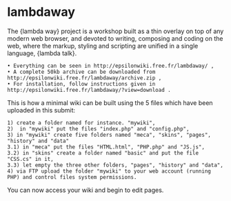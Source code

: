 # lambdaway
The {lambda way} project is a workshop built as a thin overlay on top of any modern web browser, and devoted to writing, composing and coding on the web, where the markup, styling and scripting are unified in a single language, {lambda talk}.

    • Everything can be seen in http://epsilonwiki.free.fr/lambdaway/ ,
    • A complete 50kb archive can be downloaded from http://epsilonwiki.free.fr/lambdaway/archive.zip , 
    • For installation, follow instructions given in http://epsilonwiki.free.fr/lambdaway/?view=download . 

This is how a minimal wiki can be built using the 5 files which have been uploaded in this submit:

    1) create a folder named for instance. "mywiki",
    2)  in "mywiki" put the files "index.php" and "config.php",
    3) in "mywiki" create five folders named "meca", "skins", "pages", "history" and "data"
    3.1) in "meca" put the files "HTML.html", "PHP.php" and "JS.js",
    3.2) in "skins" create a folder named "basic" and put the file "CSS.cs" in it,
    3.3) let empty the three other folders, "pages", "history" and "data",
    4) via FTP upload the folder "mywiki" to your web account (running PHP) and control files system permissions.

You can now access your wiki and begin to edit pages.
